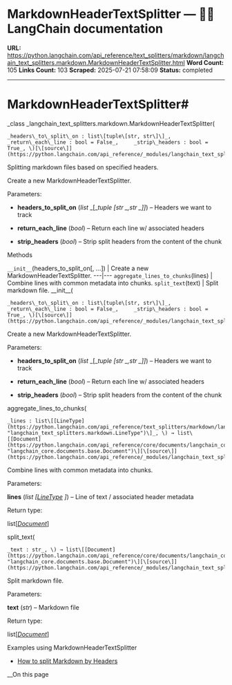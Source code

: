 # MarkdownHeaderTextSplitter — 🦜🔗 LangChain  documentation

**URL:** https://python.langchain.com/api_reference/text_splitters/markdown/langchain_text_splitters.markdown.MarkdownHeaderTextSplitter.html
**Word Count:** 105
**Links Count:** 103
**Scraped:** 2025-07-21 07:58:09
**Status:** completed

---

# MarkdownHeaderTextSplitter\#

_class _langchain\_text\_splitters.markdown.MarkdownHeaderTextSplitter\(

    _headers\_to\_split\_on : list\[tuple\[str, str\]\]_,     _return\_each\_line : bool = False_,     _strip\_headers : bool = True_, \)[\[source\]](https://python.langchain.com/api_reference/_modules/langchain_text_splitters/markdown.html#MarkdownHeaderTextSplitter)\#     

Splitting markdown files based on specified headers.

Create a new MarkdownHeaderTextSplitter.

Parameters:     

  * **headers\_to\_split\_on** \(_list_ _\[__tuple_ _\[__str_ _,__str_ _\]__\]_\) – Headers we want to track

  * **return\_each\_line** \(_bool_\) – Return each line w/ associated headers

  * **strip\_headers** \(_bool_\) – Strip split headers from the content of the chunk

Methods

`__init__`\(headers\_to\_split\_on\[, ...\]\) | Create a new MarkdownHeaderTextSplitter.   ---|---   `aggregate_lines_to_chunks`\(lines\) | Combine lines with common metadata into chunks.   `split_text`\(text\) | Split markdown file.      \_\_init\_\_\(

    _headers\_to\_split\_on : list\[tuple\[str, str\]\]_,     _return\_each\_line : bool = False_,     _strip\_headers : bool = True_, \)[\[source\]](https://python.langchain.com/api_reference/_modules/langchain_text_splitters/markdown.html#MarkdownHeaderTextSplitter.__init__)\#     

Create a new MarkdownHeaderTextSplitter.

Parameters:     

  * **headers\_to\_split\_on** \(_list_ _\[__tuple_ _\[__str_ _,__str_ _\]__\]_\) – Headers we want to track

  * **return\_each\_line** \(_bool_\) – Return each line w/ associated headers

  * **strip\_headers** \(_bool_\) – Strip split headers from the content of the chunk

aggregate\_lines\_to\_chunks\(

    _lines : list\[[LineType](https://python.langchain.com/api_reference/text_splitters/markdown/langchain_text_splitters.markdown.LineType.html#langchain_text_splitters.markdown.LineType "langchain_text_splitters.markdown.LineType")\]_, \) → list\[[Document](https://python.langchain.com/api_reference/core/documents/langchain_core.documents.base.Document.html#langchain_core.documents.base.Document "langchain_core.documents.base.Document")\][\[source\]](https://python.langchain.com/api_reference/_modules/langchain_text_splitters/markdown.html#MarkdownHeaderTextSplitter.aggregate_lines_to_chunks)\#     

Combine lines with common metadata into chunks.

Parameters:     

**lines** \(_list_ _\[_[_LineType_](https://python.langchain.com/api_reference/text_splitters/markdown/langchain_text_splitters.markdown.LineType.html#langchain_text_splitters.markdown.LineType "langchain_text_splitters.markdown.LineType") _\]_\) – Line of text / associated header metadata

Return type:     

list\[[_Document_](https://python.langchain.com/api_reference/core/documents/langchain_core.documents.base.Document.html#langchain_core.documents.base.Document "langchain_core.documents.base.Document")\]

split\_text\(

    _text : str_, \) → list\[[Document](https://python.langchain.com/api_reference/core/documents/langchain_core.documents.base.Document.html#langchain_core.documents.base.Document "langchain_core.documents.base.Document")\][\[source\]](https://python.langchain.com/api_reference/_modules/langchain_text_splitters/markdown.html#MarkdownHeaderTextSplitter.split_text)\#     

Split markdown file.

Parameters:     

**text** \(_str_\) – Markdown file

Return type:     

list\[[_Document_](https://python.langchain.com/api_reference/core/documents/langchain_core.documents.base.Document.html#langchain_core.documents.base.Document "langchain_core.documents.base.Document")\]

Examples using MarkdownHeaderTextSplitter

  * [How to split Markdown by Headers](https://python.langchain.com/docs/how_to/markdown_header_metadata_splitter/)

__On this page